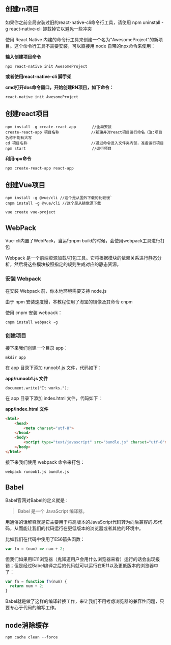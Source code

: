 ## 创建rn项目

如果你之前全局安装过旧的react-native-cli命令行工具，请使用 npm uninstall -g react-native-cli 卸载掉它以避免一些冲突

使用 React Native 内建的命令行工具来创建一个名为“AwesomeProject"的新项目。这个命令行工具不需要安装，可以直接用 node 自带的npx命令来使用：

**输入创建项目命令**

```shell
npx react-native init AwesomeProject
```

**或者使用react-native-cli 脚手架**

**cmd打开dos命令窗口，开始创建RN项目，如下命令：**

```shell
react-native init AwesomeProject
```

## 创建react项目

```shell
npm install -g create-react-app       //全局安装
create-react-app 项目名称              //新建并对react项目进行命名（注:项目名称不能有大写
cd 项目名称                            //通过命令进入文件夹内部，准备运行项目
npm start                             //运行项目
```

**利用npx命令**

```shell
npx create-react-app react-app
```

## 创建Vue项目

```shell
npm install -g @vue/cli //这个是从国外下载的比较慢`
cnpm install -g @vue/cli //这个是从镜像源下载

vue create vue-project
```

## WebPack

Vue-cli内置了WebPack，当运行npm build的时候，会使用webpack工具进行打包

Webpack 是一个前端资源加载/打包工具。它将根据模块的依赖关系进行静态分析，然后将这些模块按照指定的规则生成对应的静态资源。

### 安装 Webpack

在安装 Webpack 前，你本地环境需要支持 node.js

由于 npm 安装速度慢，本教程使用了淘宝的镜像及其命令 cnpm

使用 cnpm 安装 webpack：

`cnpm install webpack -g`

### 创建项目

接下来我们创建一个目录 app：

`mkdir app`

在 app 目录下添加 runoob1.js 文件，代码如下：

**app/runoob1.js 文件**

`document.write("It works.");`

在 app 目录下添加 index.html 文件，代码如下：

**app/index.html 文件**
```html		
<html>
    <head>
        <meta charset="utf-8">
    </head>
    <body>
        <script type="text/javascript" src="bundle.js" charset="utf-8"></script>
    </body>
</html>
```
接下来我们使用 webpack 命令来打包：

`webpack runoob1.js bundle.js`

## Babel

Babel官网对Babel的定义就是：

> Babel 是一个 JavaScript 编译器。

用通俗的话解释就是它主要用于将高版本的JavaScript代码转为向后兼容的JS代码，从而能让我们的代码运行在更低版本的浏览器或者其他的环境中。

比如我们在代码中使用了ES6箭头函数：

```js
var fn = (num) => num + 2;
```

但我们如果用IE11浏览器（鬼知道用户会用什么浏览器来看）运行的话会出现报错；但是经过Babel编译之后的代码就可以运行在IE11以及更低版本的浏览器中了：

```js
var fn = function fn(num) {
  return num + 2;
}
```

Babel就是做了这样的编译转换工作，来让我们不用考虑浏览器的兼容性问题，只要专心于代码的编写工作。

## node消除缓存

`npm cache clean --force`